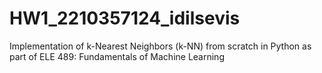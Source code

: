 # HW1_2210357124_idilsevis
 Implementation of k-Nearest Neighbors (k-NN) from scratch in Python as part of ELE 489: Fundamentals of Machine Learning
